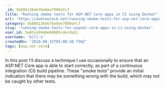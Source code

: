 ```yaml
---
_id: 5b88b136eb7bebee7989afc7
title: "Running smoke tests for ASP.NET Core apps in CI using Docker"
url: 'https://andrewlock.net/running-smoke-tests-for-asp-net-core-apps-in-ci-using-docker/'
category: 5b88b136eb7bebee7989afc7
slug: 'running-smoke-tests-for-aspnet-core-apps-in-ci-using-docker'
user_id: 5a83ce59d6eb0005c4ecda2c
username: 'bill-s'
createdOn: '2018-08-31T03:08:38.736Z'
tags: [asp.net-core]
---
```


In this post I'll discuss a technique I use occasionally to ensure that an ASP.NET Core app is able to start correctly, as part of a continuous integration (CI) build pipeline. These "smoke tests" provide an initial indication that there may be something wrong with the build, which may not be caught by other tests.


